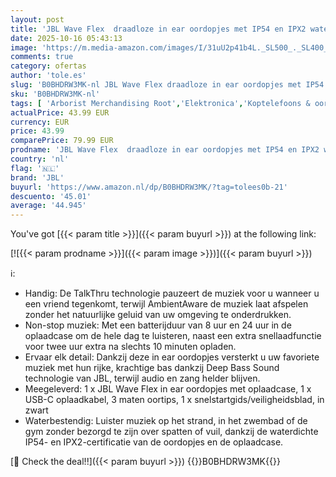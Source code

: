 ```yaml
---
layout: post
title: 'JBL Wave Flex  draadloze in ear oordopjes met IP54 en IPX2 waterdichtheid  TalkThru en AmbientAware technologie en batterijduur van 32 uur  in zwart'
date: 2025-10-16 05:43:13
image: 'https://m.media-amazon.com/images/I/31uU2p41b4L._SL500_._SL400_.jpg'
comments: true
category: ofertas
author: 'tole.es'
slug: 'B0BHDRW3MK-nl JBL Wave Flex draadloze in ear oordopjes met IP54 en IPX2...'
sku: 'B0BHDRW3MK-nl'
tags: [ 'Arborist Merchandising Root','Elektronica','Koptelefoons & oordopjes','Koptelefoons, oordopjes & accessoires','Oordopjes','PC','Self Service','Special Features Stores','be0c145d-645e-47ab-b638-53e8112e3d67_0','be0c145d-645e-47ab-b638-53e8112e3d67_3901','jbl','🇳🇱', ]
actualPrice: 43.99 EUR
currency: EUR
price: 43.99
comparePrice: 79.99 EUR
prodname: 'JBL Wave Flex  draadloze in ear oordopjes met IP54 en IPX2 waterdichtheid  TalkThru en AmbientAware technologie en batterijduur van 32 uur  in zwart'
country: 'nl'
flag: '🇳🇱'
brand: 'JBL'
buyurl: 'https://www.amazon.nl/dp/B0BHDRW3MK/?tag=tolees0b-21'
descuento: '45.01'
average: '44.945'
---
```


You've got [{{< param title >}}]({{< param buyurl >}}) at the following link:

[![{{< param prodname >}}]({{< param image >}})]({{< param buyurl >}})

ℹ️:

- Handig: De TalkThru technologie pauzeert de muziek voor u wanneer u een vriend tegenkomt, terwijl AmbientAware de muziek laat afspelen zonder het natuurlijke geluid van uw omgeving te onderdrukken.
- Non-stop muziek: Met een batterijduur van 8 uur en 24 uur in de oplaadcase om de hele dag te luisteren, naast een extra snellaadfunctie voor twee uur extra na slechts 10 minuten opladen.
- Ervaar elk detail: Dankzij deze in ear oordopjes versterkt u uw favoriete muziek met hun rijke, krachtige bas dankzij Deep Bass Sound technologie van JBL, terwijl audio en zang helder blijven.
- Meegeleverd: 1 x JBL Wave Flex in ear oordopjes met oplaadcase, 1 x USB-C oplaadkabel, 3 maten oortips, 1 x snelstartgids/veiligheidsblad, in zwart
- Waterbestendig: Luister muziek op het strand, in het zwembad of de gym zonder bezorgd te zijn over spatten of vuil, dankzij de waterdichte IP54- en IPX2-certificatie van de oordopjes en de oplaadcase.

[🛒 Check the deal!!]({{< param buyurl >}})
{{<world>}}B0BHDRW3MK{{</world>}}
